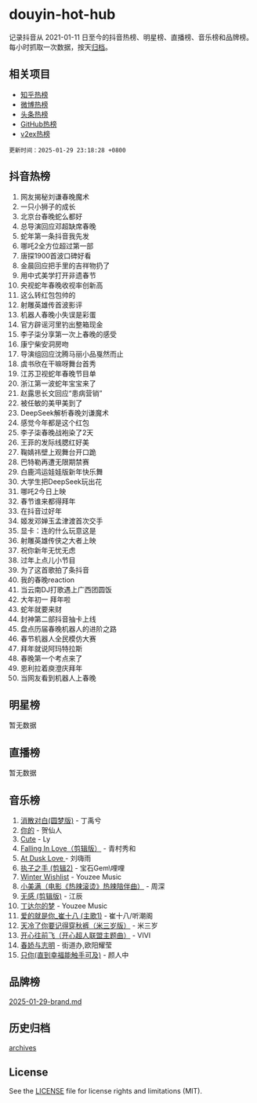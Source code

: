 # douyin-hot-hub

记录抖音从 2021-01-11 日至今的抖音热榜、明星榜、直播榜、音乐榜和品牌榜。每小时抓取一次数据，按天[归档](archives)。

## 相关项目

- [知乎热榜](https://github.com/lonnyzhang423/zhihu-hot-hub)
- [微博热榜](https://github.com/lonnyzhang423/weibo-hot-hub)
- [头条热榜](https://github.com/lonnyzhang423/toutiao-hot-hub)
- [GitHub热榜](https://github.com/lonnyzhang423/github-hot-hub)
- [v2ex热榜](https://github.com/lonnyzhang423/v2ex-hot-hub)


`更新时间：2025-01-29 23:18:28 +0800`

## 抖音热榜

1. 网友揭秘刘谦春晚魔术
1. 一只小狮子的成长
1. 北京台春晚蛇么都好
1. 总导演回应邓超缺席春晚
1. 蛇年第一条抖音我先发
1. 哪吒2全方位超过第一部
1. 唐探1900首波口碑好看
1. 金晨回应把手里的吉祥物扔了
1. 用中式美学打开非遗春节
1. 央视蛇年春晚收视率创新高
1. 这么转红包包帅的
1. 射雕英雄传首波影评
1. 机器人春晚小失误是彩蛋
1. 官方辟谣河里钓出整箱现金
1. 李子柒分享第一次上春晚的感受
1. 康宁柴安洞房吻
1. 导演组回应沈腾马丽小品戛然而止
1. 虞书欣在干嘛呀舞台首秀
1. 江苏卫视蛇年春晚节目单
1. 浙江第一波蛇年宝宝来了
1. 赵露思长文回应“患病营销”
1. 被任敏的美甲美到了
1. DeepSeek解析春晚刘谦魔术
1. 感觉今年都是这个红包
1. 李子柒春晚战袍染了2天
1. 王菲的发际线腮红好美
1. 鞠婧祎壁上观舞台开口跪
1. 巴特勒再遭无限期禁赛
1. 白鹿鸿运娃娃版新年快乐舞
1. 大学生把DeepSeek玩出花
1. 哪吒2今日上映
1. 春节谁来都得拜年
1. 在抖音过好年
1. 姬发邓婵玉孟津渡首次交手
1. 显卡：连的什么玩意这是
1. 射雕英雄传侠之大者上映
1. 祝你新年无忧无虑
1. 过年上点儿小节目
1. 为了这首歌拍了条抖音
1. 我的春晚reaction
1. 当云南DJ打歌遇上广西团圆饭
1. 大年初一 拜年啦
1. 蛇年就要来财
1. 封神第二部抖音抽卡上线
1. 盘点历届春晚机器人的进阶之路
1. 春节机器人全民模仿大赛
1. 拜年就说阿玛特拉斯
1. 春晚第一个考点来了
1. 恩利拉着庾澄庆拜年
1. 当网友看到机器人上春晚

## 明星榜

暂无数据

## 直播榜

暂无数据

## 音乐榜

1. [消散对白(圆梦版)](https://sf5-hl-cdn-tos.douyinstatic.com/obj/tos-cn-ve-2774/og4jB5I5IizzoZVAAAzWgBMAsMDWoArfwBOiFs) - 丁禹兮
1. [你的](https://sf5-hl-cdn-tos.douyinstatic.com/obj/tos-cn-ve-2774/oYuIeKf42jB7sEV6B2upMdpYAgfrQWj0FeRegh) - 贺仙人
1. [Cute](https://sf5-hl-cdn-tos.douyinstatic.com/obj/tos-cn-ve-2774/o4IbIzHWKAAB4wsS5qMBRiiAlEBGTpQRNfFvuo) - Ly
1. [Falling In Love（剪辑版）](https://sf5-hl-cdn-tos.douyinstatic.com/obj/tos-cn-ve-2774/o8ajpA8zzgBPahbBIO8AcKGBLJezFCRd1wfP9f) - 青村秀和
1. [ At Dusk  Love ](https://sf5-hl-cdn-tos.douyinstatic.com/obj/tos-cn-ve-2774/o8CrpCf5CaYgI4ZrtQgMQAFEfuGqNnRSDQAPBc) - 刘嗨雨
1. [执子之手 (剪辑2)](https://sf5-hl-cdn-tos.douyinstatic.com/obj/tos-cn-ve-2774/oUoZLQjCc31XzqsBnBQUNgeKtYPBcgbFDwtfcu) - 宝石Gem\哩哩
1. [Winter Wishlist](https://sf5-hl-cdn-tos.douyinstatic.com/obj/tos-cn-ve-2774/oIIgUOeamCFCVAzxN6MFRLIBlLGpUqQxeeHrLE) - Youzee Music
1. [小美满（电影《热辣滚烫》热辣陪伴曲）](https://sf5-hl-cdn-tos.douyinstatic.com/obj/tos-cn-ve-2774/o0GAn2lSgfZIDUgtevCGDQYnFg4CwnrBaxbTZL) - 周深
1. [无感 (剪辑版)](https://sf5-hl-cdn-tos.douyinstatic.com/obj/tos-cn-ve-2774/o0eIsUzJBDlQaQFC5OFlgbMEZC1TFYBftOBn6p) - 江辰
1. [丁达尔的梦](https://sf5-hl-cdn-tos.douyinstatic.com/obj/tos-cn-ve-2774/oMU3WirUZBVQkAC9ccG5P2IQirziZM2RTInUY) - Youzee Music
1. [爱的就是你_崔十八 (主歌1)](https://sf5-hl-cdn-tos.douyinstatic.com/obj/tos-cn-ve-2774/oI5BO5DhFZ6UTcNCnZaOCBLtZ7WIMQGfgnXf5E) - 崔十八/听潮阁
1. [天冷了你要记得穿秋裤（米三岁版）](https://sf5-hl-cdn-tos.douyinstatic.com/obj/tos-cn-ve-2774/oQlIwVIDWiZ6BQilAorS7MA0AgCkQDvcZAdm1) - 米三岁
1. [开心往前飞（开心超人联盟主题曲）](https://sf5-hl-cdn-tos.douyinstatic.com/obj/tos-cn-ve-2774/9d8fb7c82cf1421fb93a9fe925275e0a) - VIVI
1. [春娇与志明](https://sf5-hl-cdn-tos.douyinstatic.com/obj/tos-cn-ve-2774/e530d8fceb7044b39707d7f9ff54add1) - 街道办,欧阳耀莹
1. [只你(直到幸福能触手可及)](https://sf5-hl-cdn-tos.douyinstatic.com/obj/tos-cn-ve-2774/o0lBkRDzFTeaVSUz3ZZSCBVtZ5DIMQGfgmEAuE) - 颜人中

## 品牌榜

[2025-01-29-brand.md](archives/2025-01-29-brand.md)

## 历史归档

[archives](archives)

## License

See the [LICENSE](LICENSE) file for license rights and limitations (MIT).
